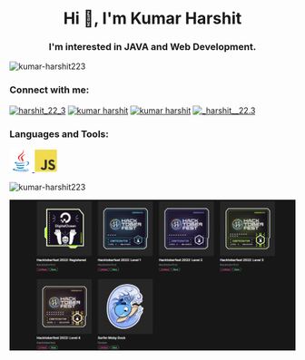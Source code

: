 <h1 align="center">Hi 👋, I'm Kumar Harshit</h1>
<h3 align="center">I'm interested in JAVA and Web Development.</h3>

<p align="left"> <img src="https://komarev.com/ghpvc/?username=kumar-harshit223&label=Profile%20views&color=0e75b6&style=flat" alt="kumar-harshit223" /> </p>

<h3 align="left">Connect with me:</h3>
<p align="left">
<a href="https://twitter.com/harshit_22_3" target="blank"><img align="center" src="https://raw.githubusercontent.com/rahuldkjain/github-profile-readme-generator/master/src/images/icons/Social/twitter.svg" alt="harshit_22_3" height="30" width="40" /></a>
<a href="https://linkedin.com/in/kumar harshit" target="blank"><img align="center" src="https://raw.githubusercontent.com/rahuldkjain/github-profile-readme-generator/master/src/images/icons/Social/linked-in-alt.svg" alt="kumar harshit" height="30" width="40" /></a>
<a href="https://fb.com/kumar harshit" target="blank"><img align="center" src="https://raw.githubusercontent.com/rahuldkjain/github-profile-readme-generator/master/src/images/icons/Social/facebook.svg" alt="kumar harshit" height="30" width="40" /></a>
<a href="https://instagram.com/_harshit__22.3" target="blank"><img align="center" src="https://raw.githubusercontent.com/rahuldkjain/github-profile-readme-generator/master/src/images/icons/Social/instagram.svg" alt="_harshit__22.3" height="30" width="40" /></a>
</p>

<h3 align="left">Languages and Tools:</h3>
<p align="left"> <a href="https://www.java.com" target="_blank" rel="noreferrer"> <img src="https://raw.githubusercontent.com/devicons/devicon/master/icons/java/java-original.svg" alt="java" width="40" height="40"/> </a> <a href="https://developer.mozilla.org/en-US/docs/Web/JavaScript" target="_blank" rel="noreferrer"> <img src="https://raw.githubusercontent.com/devicons/devicon/master/icons/javascript/javascript-original.svg" alt="javascript" width="40" height="40"/> </a> </p>

<p><img align="center" src="https://github-readme-streak-stats.herokuapp.com/?user=kumar-harshit223&" alt="kumar-harshit223" /></p>
<p><img align="center" src="ss-holopin/Screenshot (47)new.png" alt="harshit223-holopin"></p>
